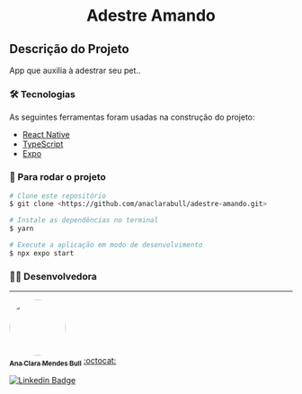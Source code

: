 <h1 align="center">Adestre Amando</h1>
<h2> Descrição do Projeto</h2>
<p>App que auxilia à adestrar seu pet..</p>


### 🛠 Tecnologias

As seguintes ferramentas foram usadas na construção do projeto:

- [React Native](https://reactnative.dev/)
- [TypeScript](https://www.typescriptlang.org/)
- [Expo](https://expo.dev/)


### 🎲 Para rodar o projeto

```bash
# Clone este repositório
$ git clone <https://github.com/anaclarabull/adestre-amando.git>

# Instale as dependências no terminal
$ yarn

# Execute a aplicação em modo de desenvolvimento
$ npx expo start
```

### 👨‍🚀 Desenvolvedora
---

<a href="https://github.com/anaclarabull">
 <img style="border-radius: 50%;" src="https://avatars.githubusercontent.com/u/89466535?v=4" width="100px;" alt=""/>
 <br />
 <sub><b>Ana Clara Mendes Bull</b></sub></a> <a href="https://github.com/anaclarabull" title="Github">:octocat:</a>

[![Linkedin Badge](https://img.shields.io/badge/-Ana-blue?style=flat-square&logo=Linkedin&logoColor=white&link=https://www.linkedin.com/in/ana-clara-mendes-bull-64649a149/)](https://www.linkedin.com/in/ana-clara-mendes-bull-64649a149/) 
